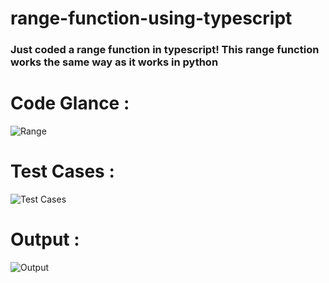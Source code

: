 # range-function-using-typescript
### Just coded a range function in typescript! This range function works the same way as it works in python


# Code Glance :

![Range](https://user-images.githubusercontent.com/70565774/116687791-55f14180-a9d3-11eb-9d2a-e57f2a995def.png)


# Test Cases : 

![Test Cases](https://user-images.githubusercontent.com/70565774/116687830-686b7b00-a9d3-11eb-9455-421fd32fe1e7.png)


# Output : 

![Output](https://user-images.githubusercontent.com/70565774/116687880-7faa6880-a9d3-11eb-98f9-7aa6f6d2ba20.png)
